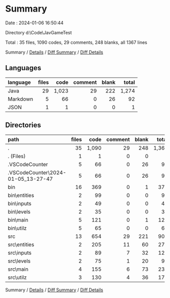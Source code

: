 # Summary

Date : 2024-01-06 16:50:44

Directory d:\\Code\\JavGameTest

Total : 35 files,  1090 codes, 29 comments, 248 blanks, all 1367 lines

Summary / [Details](details.md) / [Diff Summary](diff.md) / [Diff Details](diff-details.md)

## Languages
| language | files | code | comment | blank | total |
| :--- | ---: | ---: | ---: | ---: | ---: |
| Java | 29 | 1,023 | 29 | 222 | 1,274 |
| Markdown | 5 | 66 | 0 | 26 | 92 |
| JSON | 1 | 1 | 0 | 0 | 1 |

## Directories
| path | files | code | comment | blank | total |
| :--- | ---: | ---: | ---: | ---: | ---: |
| . | 35 | 1,090 | 29 | 248 | 1,367 |
| . (Files) | 1 | 1 | 0 | 0 | 1 |
| .VSCodeCounter | 5 | 66 | 0 | 26 | 92 |
| .VSCodeCounter\\2024-01-05_13-27-47 | 5 | 66 | 0 | 26 | 92 |
| bin | 16 | 369 | 0 | 1 | 370 |
| bin\\entities | 2 | 99 | 0 | 0 | 99 |
| bin\\inputs | 2 | 49 | 0 | 0 | 49 |
| bin\\levels | 2 | 35 | 0 | 0 | 35 |
| bin\\main | 5 | 121 | 0 | 1 | 122 |
| bin\\utilz | 5 | 65 | 0 | 0 | 65 |
| src | 13 | 654 | 29 | 221 | 904 |
| src\\entities | 2 | 205 | 11 | 60 | 276 |
| src\\inputs | 2 | 89 | 7 | 32 | 128 |
| src\\levels | 2 | 75 | 1 | 20 | 96 |
| src\\main | 4 | 155 | 6 | 73 | 234 |
| src\\utilz | 3 | 130 | 4 | 36 | 170 |

Summary / [Details](details.md) / [Diff Summary](diff.md) / [Diff Details](diff-details.md)
